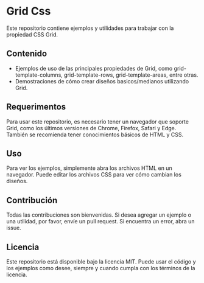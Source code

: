 # Grid Css

Este repositorio contiene ejemplos y utilidades para trabajar con la propiedad CSS Grid.

## Contenido

* Ejemplos de uso de las principales propiedades de Grid, como grid-template-columns, grid-template-rows, grid-template-areas, entre otras.
* Demostraciones de cómo crear diseños basicos/medianos utilizando Grid.

## Requerimentos

Para usar este repositorio, es necesario tener un navegador que soporte Grid, como los últimos versiones de Chrome, Firefox, Safari y Edge. También se recomienda tener conocimientos básicos de HTML y CSS.

## Uso

Para ver los ejemplos, simplemente abra los archivos HTML en un navegador. Puede editar los archivos CSS para ver cómo cambian los diseños.

## Contribución

Todas las contribuciones son bienvenidas. Si desea agregar un ejemplo o una utilidad, por favor, envíe un pull request. Si encuentra un error, abra un issue.

## Licencia

Este repositorio está disponible bajo la licencia MIT. Puede usar el código y los ejemplos como desee, siempre y cuando cumpla con los términos de la licencia.